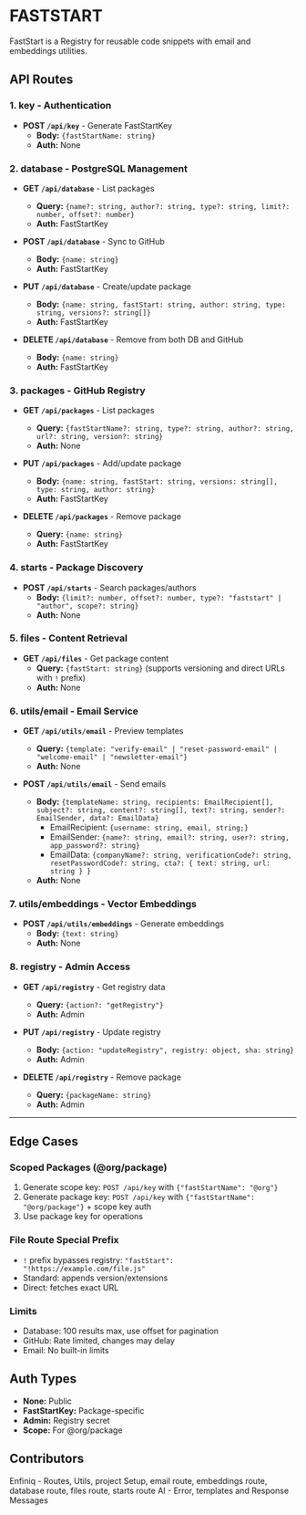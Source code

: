 # FASTSTART

FastStart is a Registry for reusable code snippets with email and embeddings utilities.

## API Routes

### 1. **key** - Authentication
- **POST `/api/key`** - Generate FastStartKey
  - **Body:** `{fastStartName: string}`
  - **Auth:** None

### 2. **database** - PostgreSQL Management
- **GET `/api/database`** - List packages
  - **Query:** `{name?: string, author?: string, type?: string, limit?: number, offset?: number}`
  - **Auth:** FastStartKey

- **POST `/api/database`** - Sync to GitHub
  - **Body:** `{name: string}`
  - **Auth:** FastStartKey

- **PUT `/api/database`** - Create/update package
  - **Body:** `{name: string, fastStart: string, author: string, type: string, versions?: string[]}`
  - **Auth:** FastStartKey

- **DELETE `/api/database`** - Remove from both DB and GitHub
  - **Body:** `{name: string}`
  - **Auth:** FastStartKey

### 3. **packages** - GitHub Registry
- **GET `/api/packages`** - List packages
  - **Query:** `{fastStartName?: string, type?: string, author?: string, url?: string, version?: string}`
  - **Auth:** None

- **PUT `/api/packages`** - Add/update package
  - **Body:** `{name: string, fastStart: string, versions: string[], type: string, author: string}`
  - **Auth:** FastStartKey

- **DELETE `/api/packages`** - Remove package
  - **Query:** `{name: string}`
  - **Auth:** FastStartKey

### 4. **starts** - Package Discovery
- **POST `/api/starts`** - Search packages/authors
  - **Body:** `{limit?: number, offset?: number, type?: "faststart" | "author", scope?: string}`
  - **Auth:** None

### 5. **files** - Content Retrieval
- **GET `/api/files`** - Get package content
  - **Query:** `{fastStart: string}` (supports versioning and direct URLs with `!` prefix)
  - **Auth:** None

### 6. **utils/email** - Email Service
- **GET `/api/utils/email`** - Preview templates
  - **Query:** `{template: "verify-email" | "reset-password-email" | "welcome-email" | "newsletter-email"}`
  - **Auth:** None

- **POST `/api/utils/email`** - Send emails
  - **Body:** `{templateName: string, recipients: EmailRecipient[], subject?: string, content?: string[], text?: string, sender?: EmailSender, data?: EmailData}`
    - EmailRecipient: `{username: string, email, string;}`
    - EmailSender: `{name?: string, email?: string, user?: string, app_password?: string}`
    - EmailData: `{companyName?: string, verificationCode?: string, resetPasswordCode?: string, cta?: { text: string, url: string } }`
  - **Auth:** None

### 7. **utils/embeddings** - Vector Embeddings
- **POST `/api/utils/embeddings`** - Generate embeddings
  - **Body:** `{text: string}`
  - **Auth:** None

### 8. **registry** - Admin Access
- **GET `/api/registry`** - Get registry data
  - **Query:** `{action?: "getRegistry"}`
  - **Auth:** Admin

- **PUT `/api/registry`** - Update registry
  - **Body:** `{action: "updateRegistry", registry: object, sha: string}`
  - **Auth:** Admin

- **DELETE `/api/registry`** - Remove package
  - **Query:** `{packageName: string}`
  - **Auth:** Admin

---

## Edge Cases

### Scoped Packages (@org/package)
1. Generate scope key: `POST /api/key` with `{"fastStartName": "@org"}`
2. Generate package key: `POST /api/key` with `{"fastStartName": "@org/package"}` + scope key auth
3. Use package key for operations

### File Route Special Prefix
- `!` prefix bypasses registry: `"fastStart": "!https://example.com/file.js"`
- Standard: appends version/extensions
- Direct: fetches exact URL

### Limits
- Database: 100 results max, use offset for pagination
- GitHub: Rate limited, changes may delay
- Email: No built-in limits

## Auth Types
- **None:** Public
- **FastStartKey:** Package-specific 
- **Admin:** Registry secret
- **Scope:** For @org/package

## Contributors
Enfiniq - Routes, Utils, project Setup, email route, embeddings route, database route, files route, starts route
AI - Error, templates and Response Messages